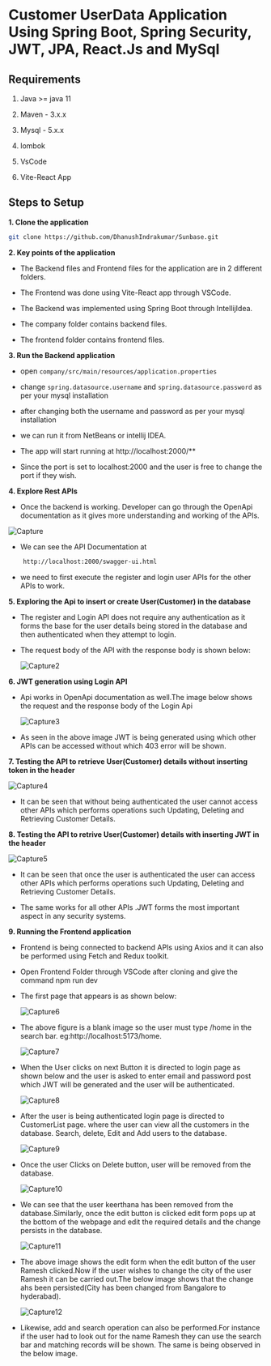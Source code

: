 # Customer UserData Application Using Spring Boot, Spring Security, JWT, JPA, React.Js and MySql

## Requirements

1. Java >= java 11

2. Maven - 3.x.x

3. Mysql - 5.x.x

4. lombok

5. VsCode

6. Vite-React App

## Steps to Setup

**1. Clone the application**

```bash
git clone https://github.com/DhanushIndrakumar/Sunbase.git
```
**2. Key points of the application**

+ The Backend files and Frontend files for the application are in 2 different folders.

+ The Frontend was done using Vite-React app through VSCode.

+ The Backend was implemented using Spring Boot through IntellijIdea.

+ The company folder contains backend files.

+ The frontend folder contains frontend files.


**3. Run the Backend application**

+ open `company/src/main/resources/application.properties`

+ change `spring.datasource.username` and `spring.datasource.password` as per your mysql installation

+ after changing both the username and password as per your mysql installation
  
+ we can run it from NetBeans or intellij IDEA.

+ The app will start running at http://localhost:2000/**
  
+ Since the port is set to localhost:2000 and the user is free to change the port if they wish.

**4. Explore Rest APIs**

+ Once the backend is working. Developer can go through the OpenApi documentation as it gives more understanding and working of the APIs.

 ![Capture](https://github.com/DhanushIndrakumar/Sunbase/assets/111871670/8d61a020-e1d0-423f-8148-3b61fb6c3406)

+ We can see the API Documentation at

```bash
    http://localhost:2000/swagger-ui.html
```
+ we need to first execute the register and login user APIs for the other APIs to work.

**5. Exploring the Api to insert or create User(Customer) in the database**

+ The register and Login API does not require any authentication as it forms the base for the user details being stored in the database and then authenticated when they attempt to login. 

+ The request body of the API with the response body is shown below:

  ![Capture2](https://github.com/DhanushIndrakumar/Sunbase/assets/111871670/22f803a8-880f-4c0e-a8b5-bd6336262841)

**6. JWT generation using Login API**

+ Api works in OpenApi documentation as well.The image below shows the request and the response body of the Login Api

  ![Capture3](https://github.com/DhanushIndrakumar/Sunbase/assets/111871670/a9e7a5cf-1110-4152-994f-49a2cddc7d14)

+ As seen in the above image JWT is being generated using which other APIs can be accessed without which 403 error will be shown.

**7. Testing the API to retrieve User(Customer) details without inserting token in the header**

![Capture4](https://github.com/DhanushIndrakumar/Sunbase/assets/111871670/a111ff6d-263b-4ea8-af75-6f7ff964ff3e)

+ It can be seen that without being authenticated the user cannot access other APIs which performs operations such Updating, Deleting and Retrieving Customer Details.

**8. Testing the API to retrive User(Customer) details with inserting JWT in the header**

![Capture5](https://github.com/DhanushIndrakumar/Sunbase/assets/111871670/93af5701-7196-4b93-a565-b58322a0e52d)

+ It can be seen that once the user is authenticated the user can access other APIs which performs operations such Updating, Deleting and Retrieving Customer Details.

+ The same works for all other APIs .JWT forms the most important aspect in any security systems.

**9. Running the Frontend application**

+ Frontend is being connected to backend APIs using Axios and it can also be performed using Fetch and Redux toolkit.

+ Open Frontend Folder through VSCode after cloning and give the command npm run dev

+ The first page that appears is as shown below:

  ![Capture6](https://github.com/DhanushIndrakumar/Sunbase/assets/111871670/0c40e0c5-0227-4e24-a113-dccfe85ac9a5)

+  The above figure is a blank image so the user must type /home in the search bar. eg:http://localhost:5173/home.

   ![Capture7](https://github.com/DhanushIndrakumar/Sunbase/assets/111871670/36f0fdb1-1aaa-4527-b2d3-a64dba2da9fc)

+ When the User clicks on next Button it is directed to login page as shown below and the user is asked to enter email and password post which JWT will be generated and the user will be authenticated.

  ![Capture8](https://github.com/DhanushIndrakumar/Sunbase/assets/111871670/f15d0425-a99c-4829-b077-e6bdb2083807)

+ After the user is being authenticated login page is directed to CustomerList page. where the user can view all the customers in the database. Search, delete, Edit and Add users to the database.

  ![Capture9](https://github.com/DhanushIndrakumar/Sunbase/assets/111871670/5998b985-1c83-4c5c-9128-39321f586231)

+ Once the user Clicks on Delete button, user will be removed from the database.

  ![Capture10](https://github.com/DhanushIndrakumar/Sunbase/assets/111871670/71567382-735d-4b1d-a7d1-beed42122b7f)

+ We can see that the user keerthana has been removed from the database.Similarly, once the edit button is clicked edit form pops up at the bottom of the webpage and edit the required details and the change persists in the database.

  ![Capture11](https://github.com/DhanushIndrakumar/Sunbase/assets/111871670/ad409bc2-3e3e-47aa-a055-81e2c63b9a3b)

+ The above image shows the edit form when the edit button of the user Ramesh clicked.Now if the user wishes to change the city of the user Ramesh it can be carried out.The below image shows that the change ahs been persisted(City has been changed from Bangalore to hyderabad).

  ![Capture12](https://github.com/DhanushIndrakumar/Sunbase/assets/111871670/8ba2b36e-84ce-4760-9596-8f1634d6651a)

+ Likewise, add and search operation can also be performed.For instance if the user had to look out for the name Ramesh they can use the search bar and matching records will be shown. The same is being observed in the below image.

  






  

  






  



  

  

  


